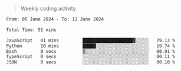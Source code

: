 > Weekly coding activity
<!--START_SECTION:waka-->

```txt
From: 05 June 2024 - To: 12 June 2024

Total Time: 51 mins

JavaScript   41 mins         ███████████████████▓░░░░░   79.13 %
Python       10 mins         █████░░░░░░░░░░░░░░░░░░░░   19.74 %
Bash         0 secs          ▒░░░░░░░░░░░░░░░░░░░░░░░░   00.91 %
TypeScript   0 secs          ░░░░░░░░░░░░░░░░░░░░░░░░░   00.11 %
JSON         0 secs          ░░░░░░░░░░░░░░░░░░░░░░░░░   00.10 %
```

<!--END_SECTION:waka-->
